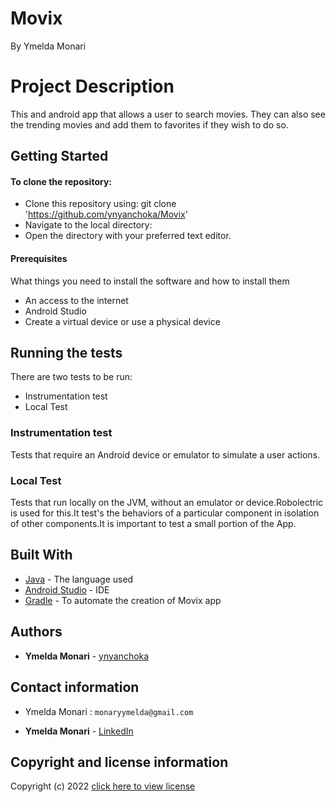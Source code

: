 
# Movix
By Ymelda Monari

# Project Description
This and android app that allows a user to search movies. They can also see the trending movies and add them to favorites if they wish to do so.

## Getting Started

#### To clone the repository:
- Clone this repository using:
  git clone 'https://github.com/ynyanchoka/Movix'
- Navigate to the local directory:
- Open the directory with your preferred text editor.

#### Prerequisites

What things you need to install the software and how to install them
- An access to the internet
- Android Studio
- Create a virtual device or use a physical device


## Running the tests

There are two tests to be run:
+ Instrumentation test
+ Local Test

### Instrumentation test

Tests that require an Android device or emulator to simulate a user actions.
### Local Test
Tests that run locally on the JVM, without an emulator or device.Robolectric  is used for this.It test's the behaviors of a particular component in isolation of other components.It is important to test a small portion of the App.

## Built With

* [Java](https://www.java.com) - The language used
* [Android Studio](https://developer.android.com/studio) - IDE
* [Gradle](https://gradle.org) - To automate the creation of Movix app

## Authors

* **Ymelda Monari** - [ynyanchoka](https://github.com/ynyanchoka)

## Contact information
+ Ymelda Monari : `monaryymelda@gmail.com`
* **Ymelda Monari** - [LinkedIn](https://www.linkedin.com/in/ymeldamonari/)


## Copyright and license information

Copyright (c) 2022 [click here to view license](LICENSE)